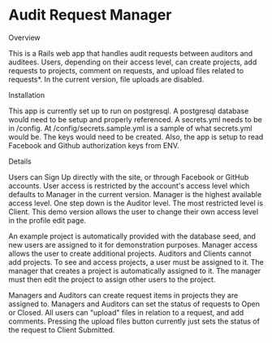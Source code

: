 # Audit Request Manager

Overview

This is a Rails web app that handles audit requests between auditors and auditees. Users, depending on their access level, can create projects, add requests to projects, comment on requests, and upload files related to requests*. In the current version, file uploads are disabled.

Installation

This app is currently set up to run on postgresql. A postgresql database would need to be setup and properly referenced. A secrets.yml needs to be in /config. At /config/secrets.sample.yml is a sample of what secrets.yml would be. The keys would need to be created. Also, the app is setup to read Facebook and Github authorization keys from ENV. 

Details

Users can Sign Up directly with the site, or through Facebook or GitHub accounts. User access is restricted by the account's access level which defaults to Manager in the current version. Manager is the highest available access level. One step down is the Auditor level. The most restricted level is Client. This demo version allows the user to change their own access level in the profile edit page.

An example project is automatically provided with the database seed, and new users are assigned to it for demonstration purposes. Manager access allows the user to create additional projects. Auditors and Clients cannot add projects. To see and access projects, a user must be assigned to it. The manager that creates a project is automatically assigned to it. The manager must then edit the project to assign other users to the project.

Managers and Auditors can create request items in projects they are assigned to. Managers and Auditors can set the status of requests to Open or Closed. All users can "upload" files in relation to a request, and add comments. Pressing the upload files button currently just sets the status of the request to Client Submitted.
